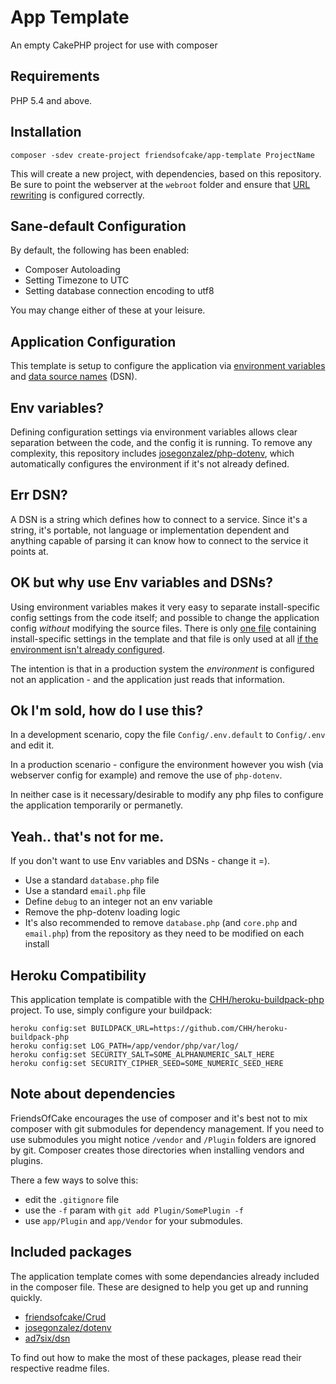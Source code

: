 # App Template

An empty CakePHP project for use with composer

## Requirements

PHP 5.4 and above.

## Installation

	composer -sdev create-project friendsofcake/app-template ProjectName

This will create a new project, with dependencies, based on this repository. Be sure to point
the webserver at the `webroot` folder and ensure that [URL rewriting][1]
is configured correctly.

## Sane-default Configuration

By default, the following has been enabled:

- Composer Autoloading
- Setting Timezone to UTC
- Setting database connection encoding to utf8

You may change either of these at your leisure.

## Application Configuration

This template is setup to configure the application via [environment variables](http://en.wikipedia.org/wiki/Environment_variable) and [data source names](http://en.wikipedia.org/wiki/Data_source_name) (DSN).

## Env variables?

Defining configuration settings via environment variables allows clear separation between the code, and the config it is running. To remove any complexity, this repository includes [josegonzalez/php-dotenv](https://github.com/josegonzalez/php-dotenv), which automatically configures the environment if it's not already defined.

## Err DSN?

A DSN is a string which defines how to connect to a service. Since it's a string, it's portable, not language or implementation dependent and anything capable of parsing it can know how to connect to the service it points at.

## OK but why use Env variables and DSNs?

Using environment variables makes it very easy to separate install-specific config settings from the code itself; and possible to change the application config _without_ modifying the source files. 
There is only [one file](https://github.com/FriendsOfCake/app-template/blob/master/app/Config/.env.default) containing install-specific settings in the template and  that file is only used at all [if the environment isn't already configured](https://github.com/FriendsOfCake/app-template/blob/master/app/Config/core.php#L38-L57). 

The intention is that in a production system the _environment_ is configured not an application - and the application just reads that information.

## Ok I'm sold, how do I use this?

In a development scenario, copy the file `Config/.env.default` to `Config/.env` and edit it.

In a production scenario - configure the environment however you wish (via webserver config for example) and remove the use of `php-dotenv`.

In neither case is it necessary/desirable to modify any php files to configure the application temporarily or permanetly.

## Yeah.. that's not for me.

If you don't want to use Env variables and DSNs - change it =). 

 * Use a standard `database.php` file 
 * Use a standard `email.php` file 
 * Define `debug` to an integer not an env variable
 * Remove the php-dotenv loading logic
 * It's also recommended to remove `database.php` (and `core.php` and `email.php`) from the repository as they need to be modified on each install
  
## Heroku Compatibility

This application template is compatible with the [CHH/heroku-buildpack-php](https://github.com/CHH/heroku-buildpack-php) project. To use, simply configure your buildpack:

    heroku config:set BUILDPACK_URL=https://github.com/CHH/heroku-buildpack-php
    heroku config:set LOG_PATH=/app/vendor/php/var/log/
    heroku config:set SECURITY_SALT=SOME_ALPHANUMERIC_SALT_HERE
    heroku config:set SECURITY_CIPHER_SEED=SOME_NUMERIC_SEED_HERE

## Note about dependencies

FriendsOfCake encourages the use of composer and it's best not to mix composer with git submodules for
dependency management. If you need to use submodules you might notice `/vendor` and `/Plugin` folders are
ignored by git. Composer creates those directories when installing vendors and plugins.

There a few ways to solve this:
- edit the `.gitignore` file
- use the `-f` param with `git add Plugin/SomePlugin -f`
- use `app/Plugin` and `app/Vendor` for your submodules.

 [1]: http://book.cakephp.org/2.0/en/installation/url-rewriting.html

## Included packages
The application template comes with some dependancies already included in the composer file. These are designed to help you get up and running quickly.

* [friendsofcake/Crud](https://github.com/friendsofcake/crud)
* [josegonzalez/dotenv](https://github.com/josegonzalez/php-dotenv)
* [ad7six/dsn](https://github.com/AD7six/php-dsn)

To find out how to make the most of these packages, please read their respective readme files.
